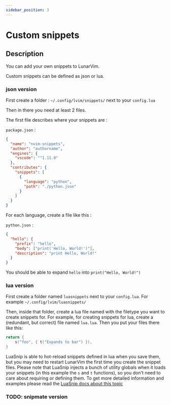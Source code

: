 ```yaml
---
sidebar_position: 3
---
```


# Custom snippets

## Description

You can add your own snippets to LunarVim.

Custom snippets can be defined as json or lua.

### json version

First create a folder : `~/.config/lvim/snippets/` next to your `config.lua`

Then in there you need at least 2 files.

The first file describes where your snippets are :

`package.json` :

```json
{
  "name": "nvim-snippets",
  "author": "authorname",
  "engines": {
    "vscode": "^1.11.0"
  },
  "contributes": {
    "snippets": [
      {
        "language": "python",
        "path": "./python.json"
      }
    ]
  }
}
```

For each language, create a file like this :

`python.json` :

```json
{
  "hello": {
    "prefix": "hello",
    "body": ["print('Hello, World!')"],
    "description": "print Hello, World!"
  }
}
```

You should be able to expand `hello` into `print("Hello, World!")`

### lua version

First create a folder named `luasnippets` next to your `config.lua`. For example `~/.config/lvim/luasnippets/`

Then, inside that folder, create a lua file named with the filetype you want to create snippets for. For example, for creating snippets for lua, create a (redundant, but correct) file named `lua.lua`. Then you put your files there like this:

```lua
return {
	s("foo", { t("Expands to bar") }),
}
```

LuaSnip is able to hot-reload snippets defined in lua when you save them, but you may need to restart LunarVim the first time you create the snippet files.
Please note that LuaSnip injects a bunch of utility globals when it loads your snippets (in this example the `s` and `t` functions), so you don't need to care about requiring or defining them. To get more detailed information and examples please read the [LuaSnip docs about this topic](https://github.com/L3MON4D3/LuaSnip/blob/master/DOC.md#lua)

### TODO: snipmate version
